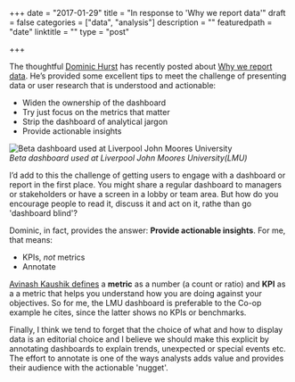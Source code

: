 +++
date = "2017-01-29"
title = "In response to 'Why we report data'﻿"
draft = false
categories = ["data", "analysis"]
description = ""
featuredpath = "date"
linktitle = ""
type = "post"

+++

The thoughtful [Dominic Hurst](https://dominichurst.com/about/) has recently posted about [Why we report data](https://dominichurst.com/2017/01/04/why-we-report-data/). He’s provided some excellent tips to meet the challenge of presenting data or user research that is understood and actionable:

 * Widen the ownership of the dashboard
 * Try just focus on the metrics that matter
 * Strip the dashboard of analytical jargon
 * Provide actionable insights

![Beta dashboard used at Liverpool John Moores University](https://res.cloudinary.com/df1mif8sk/image/upload/v1483892290/hugo/lmudashboard_qppcsf.jpg)<br>
_Beta dashboard used at Liverpool John Moores University(LMU)_

I’d add to this the challenge of getting users to engage with a dashboard or report in the first place. You might share a regular dashboard to managers or stakeholders or have a screen in a lobby or team area. But how do you encourage people to read it, discuss it and act on it, rathe than go 'dashboard blind'?

Dominic, in fact, provides the answer: **Provide actionable insights**. For me, that means:
* KPIs, _not_ metrics
* Annotate

[Avinash Kaushik defines](https://www.kaushik.net/avinash/web-analytics-101-definitions-goals-metrics-kpis-dimensions-targets/) a **metric** as a number (a count or ratio) and  **KPI** as a  a metric that helps you understand how you are doing against your objectives. So for me, the LMU dashboard is preferable to the Co-op example he cites, since the latter shows no KPIs or benchmarks.

Finally, I think we tend to forget that the choice of what and how to display data is an editorial choice and I believe we should make this explicit by annotating dashboards to explain trends, unexpected or special events etc. The effort to annotate is one of the ways analysts adds value and provides their audience with the actionable 'nugget'.
